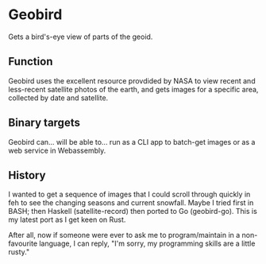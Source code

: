 # Geobird

Gets a bird's-eye view of parts of the geoid.

## Function

Geobird uses the excellent resource provdided by NASA to view recent and
less-recent satellite photos of the earth, and gets images for a specific area,
collected by date and satellite.

## Binary targets

Geobird can... will be able to... run as a CLI app to batch-get images or as a
web service in Webassembly.

## History

I wanted to get a sequence of images that I could scroll through quickly in feh
to see the changing seasons and current snowfall. Maybe I tried first in BASH;
then Haskell (satellite-record) then ported to Go (geobird-go). This is my
latest port as I get keen on Rust.

After all, now if someone were ever to ask me to program/maintain in a
non-favourite language, I can reply, "I'm sorry, my programming skills are a
little rusty."

